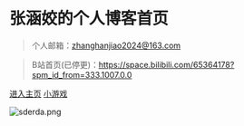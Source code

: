 # 张涵姣的个人博客首页

> 个人邮箱：zhanghanjiao2024@163.com

> B站首页(已停更)：https://space.bilibili.com/65364178?spm_id_from=333.1007.0.0

[进入主页](/README.md)
[小游戏](https://zhanghanjiao-mickey.github.io/zhanghanjiao-games/)

<!-- 背景图片 -->
![sderda.png](https://s2.loli.net/2024/04/23/O5qLIelSQxVNrUu.png)